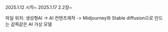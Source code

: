 2025.1.12 시작~
2025.1.17 2.2장~





파일 위치: 생성형AI -> AI 컨텐츠제작 -> Midjourney와 Stable diffusion으로 만드는 감쪽같은 AI 가상 모델







